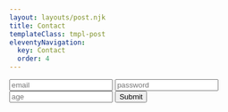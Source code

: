 ```yaml
---
layout: layouts/post.njk
title: Contact
templateClass: tmpl-post
eleventyNavigation:
  key: Contact
  order: 4
---
```


<form>
    <input type="email" placeholder="email" required>
    <input type="password" placeholder="password" required>
    <input type="number" placeholder="age">
    <button>Submit</button>
    </form>
